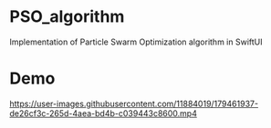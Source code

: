 # PSO_algorithm
Implementation of Particle Swarm Optimization algorithm in SwiftUI

# Demo
https://user-images.githubusercontent.com/11884019/179461937-de26cf3c-265d-4aea-bd4b-c039443c8600.mp4

